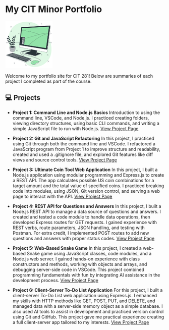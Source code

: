 # My CIT Minor Portfolio

<img src="assets/images/7922058.jpg" alt="Banner" width="150" />

Welcome to my portfolio site for CIT 281! Below are summaries of each project I completed as part of the course.

## 💻 Projects

- **Project 1: Command Line and Node.js Basics**
Introduction to using the command line, VSCode, and Node.js. I practiced creating folders, viewing directory structures, using basic CLI commands, and writing a simple JavaScript file to run with Node.js.
[View Project Page](https://arissas24.github.io/cit281-p1/)

- **Project 2: Git and JavaScript Refactoring**
In this project, I practiced using Git through both the command line and VSCode. I refactored a JavaScript program from Project 1 to improve structure and readability, created and used a .gitignore file, and explored Git features like diff views and source control tools.
[View Project Page](https://arissas24.github.io/cit281-p2/)

- **Project 3: Ultimate Coin Tool Web Application**
In this project, I built a Node.js application using modular programming and Express.js to create a REST API. The app calculates possible US coin combinations for a target amount and the total value of specified coins. I practiced breaking code into modules, using JSON, Git version control, and serving a web page to interact with the API.
[View Project Page](https://arissas24.github.io/cit281-p3/)

- **Project 4: REST API for Questions and Answers**
In this project, I built a Node.js REST API to manage a data source of questions and answers. I created and tested a code module to handle data operations, then developed Express routes for GET requests. I gained experience with REST verbs, route parameters, JSON handling, and testing with Postman. For extra credit, I implemented POST routes to add new questions and answers with proper status codes.
[View Project Page](https://arissas24.github.io/cit281-p4/)

- **Project 5: Web-Based Snake Game**
In this project, I created a web-based Snake game using JavaScript classes, code modules, and a Node.js web server. I gained hands-on experience with class constructors and methods, working with objects and arrays, and debugging server-side code in VSCode. This project combined programming fundamentals with fun by integrating AI assistance in the development process.
[View Project Page](https://arissas24.github.io/cit281-p5/)

- **Project 6: Client-Server To-Do List Application**
For this project, I built a client-server To-Do List web application using Express.js. I enhanced my skills with HTTP methods like GET, POST, PUT, and DELETE, and managed data with a server-side memory object as a simple database. I also used AI tools to assist in development and practiced version control using Git and GitHub. This project gave me practical experience creating a full client-server app tailored to my interests.
[View Project Page](https://arissas24.github.io/cit281-p6/)

